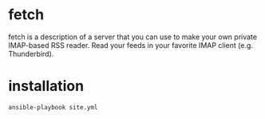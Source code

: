 fetch
=====

fetch is a description of a server that you can use to make your own private IMAP-based RSS reader. Read your feeds in your favorite IMAP client (e.g. Thunderbird).

installation
============

    ansible-playbook site.yml